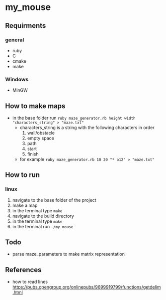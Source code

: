 # my_mouse

## Requirments

### general

- ruby
- C
- cmake
- make

### Windows

- MinGW

## How to make maps

- in the base folder run ```ruby maze_generator.rb height width "characters_string" > "maze.txt"```
    - characters_string is a string with the following characters in order
        1. wall/obstacle
        2. empty space
        3. path
        4. start
        5. finish
    - for example ```ruby maze_generator.rb 10 20 "* o12" > "maze.txt"```

## How to run

### linux

1. navigate to the base folder of the project
2. make a map
3. in the terminal type ```make```
4. navigate to the build directory
5. in the terminal type ```make```
6. in the terminal run ```./my_mouse```

## Todo

- parse maze_parameters to make matrix representation

## References

- how to read lines https://pubs.opengroup.org/onlinepubs/9699919799/functions/getdelim.html